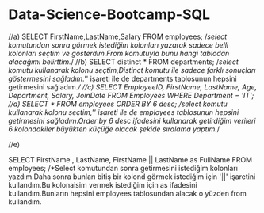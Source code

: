 # Data-Science-Bootcamp-SQL
//a)
SELECT FirstName,LastName,Salary
FROM employees;
/*select komutundan sonra görmek istediğim kolonları yazarak sadece belli kolonları seçtim ve gösterdim.From komutuyla  bunu hangi tablodan alacağımı belirttim.*/
//b)
SELECT distinct *
FROM departments;
/*select komutu kullanarak kolonu seçtim,Distinct komutu ile sadece farklı sonuçları göstermesini sağladım.'*' işareti ile de departments tablosunun hepsini getirmesini sağladım.*/
//c)
SELECT EmployeeID, FirstName, LastName, Age, Department, Salary, JoinDate
FROM Employees
WHERE Department = 'IT';
//d)
SELECT *
FROM employees
ORDER BY 6 desc;
/*select komutu kullanarak kolonu seçtim,'*' işareti ile de employees tablosunun hepsini getirmesini sağladım.Order by 6 desc ifadesini kullanarak getirdiğim verileri 6.kolondakiler büyükten küçüğe olacak şekide sıralama yaptım.*/

//e)

SELECT FirstName , LastName,
	FirstName ||  LastName as FullName
FROM employees;
/*Select komutundan sonra getirmesini istediğim kolonları yazdım.Daha sonra bunları bitiş bir kolond görmek istediğim için '||' işaretini kullandım.Bu kolonaisim vermek istediğim için as ifadesini kullandım.Bunların hepsini employees tablosundan alacak o yüzden from kullandım. 

















